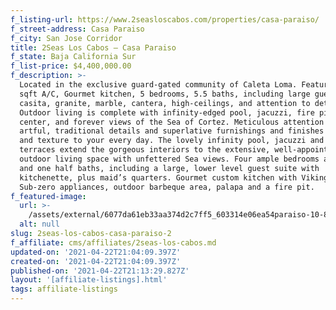 ```yaml
---
f_listing-url: https://www.2seasloscabos.com/properties/casa-paraiso/
f_street-address: Casa Paraiso
f_city: San Jose Corridor
title: 2Seas Los Cabos – Casa Paraiso
f_state: Baja California Sur
f_list-price: $4,400,000.00
f_description: >-
  Located in the exclusive guard-gated community of Caleta Loma. Featuring 7,360
  sqft A/C, Gourmet kitchen, 5 bedrooms, 5.5 baths, including large guest
  casita, granite, marble, cantera, high-ceilings, and attention to detail.
  Outdoor living is complete with infinity-edged pool, jacuzzi, fire pit, BBQ
  center, and forever views of the Sea of Cortez. Meticulous attention to
  artful, traditional details and superlative furnishings and finishes add color
  and texture to your every day. The lovely infinity pool, jacuzzi and outdoor
  terraces extend the gorgeous interiors to the extensive, well-appointed
  outdoor living space with unfettered Sea views. Four ample bedrooms and five
  and one half baths, including a large, lower level guest suite with
  kitchenette, plus maid’s quarters. Gourmet custom kitchen with Viking and
  Sub-zero appliances, outdoor barbeque area, palapa and a fire pit.
f_featured-image:
  url: >-
    /assets/external/6077da61eb33aa374d2c7ff5_603314e06ea54paraiso-10-835x540.jpeg
  alt: null
slug: 2seas-los-cabos-casa-paraiso-2
f_affiliate: cms/affiliates/2seas-los-cabos.md
updated-on: '2021-04-22T21:04:09.397Z'
created-on: '2021-04-22T21:04:09.397Z'
published-on: '2021-04-22T21:13:29.827Z'
layout: '[affiliate-listings].html'
tags: affiliate-listings
---
```



